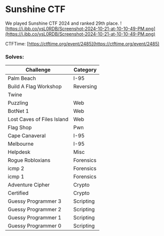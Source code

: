# Sunshine CTF

We played Sunshine CTF 2024 and ranked 29th place. 
![https://i.ibb.co/ysL0RDB/Screenshot-2024-10-21-at-10-10-49-PM.png](https://i.ibb.co/ysL0RDB/Screenshot-2024-10-21-at-10-10-49-PM.png)

CTFTime: [https://ctftime.org/event/2485](https://ctftime.org/event/2485)

### Solves:

| Challenge           | Category   |
|---------------------|------------|
|Palm Beach|I-95|
|Build A Flag Workshop|Reversing|
|Twine||Reversing|
|Puzzling|Web|
|BotNet 1|Web|
|Lost Caves of Files Island|Web|
|Flag Shop|Pwn|
|Cape Canaveral|I-95|
|Melbourne|I-95|
|Helpdesk|Misc|
|Rogue Robloxians|Forensics|
|icmp 2|Forensics|
|icmp 1|Forensics|
|Adventure Cipher|Crypto|
|Certified|Crypto|
|Guessy Programmer 3|Scripting|
|Guessy Programmer 2|Scripting|
|Guessy Programmer 1|Scripting|
|Guessy Programmer 0|Scripting|
